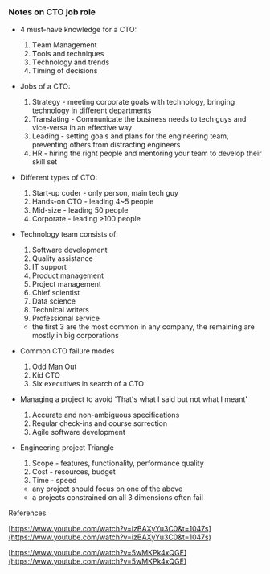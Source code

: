 ### Notes on CTO job role

* 4 must-have knowledge for a CTO:
  1. **T**eam Management
  2. **T**ools and techniques
  3. **T**echnology and trends
  4. **T**iming of decisions

* Jobs of a CTO:
  1. Strategy - meeting corporate goals with technology, bringing technology in different departments
  2. Translating - Communicate the business needs to tech guys and vice-versa in an effective way
  3. Leading - setting goals and plans for the engineering team, preventing others from distracting engineers
  4. HR - hiring the right people and mentoring your team to develop their skill set

* Different types of CTO:
  1. Start-up coder - only person, main tech guy
  2. Hands-on CTO - leading 4~5 people
  3. Mid-size - leading 50 people
  4. Corporate - leading >100 people

* Technology team consists of:
  1. Software development
  2. Quality assistance
  3. IT support
  4. Product management
  5. Project management
  6. Chief scientist
  7. Data science
  8. Technical writers
  9. Professional service

  - the first 3 are the most common in any company, the remaining are mostly in big corporations

* Common CTO failure modes
  1. Odd Man Out
  2. Kid CTO
  3. Six executives in search of a CTO

* Managing a project to avoid 'That's what I said but not what I meant'
  1. Accurate and non-ambiguous specifications
  2. Regular check-ins and course sorrection
  3. Agile software development

* Engineering project Triangle
  1. Scope - features, functionality, performance quality
  2. Cost - resources, budget
  3. Time - speed
  
  - any project should focus on one of the above
  - a projects constrained on all 3 dimensions often fail
  
References

[https://www.youtube.com/watch?v=izBAXyYu3C0&t=1047s](https://www.youtube.com/watch?v=izBAXyYu3C0&t=1047s)

[https://www.youtube.com/watch?v=5wMKPk4xQGE](https://www.youtube.com/watch?v=5wMKPk4xQGE)
